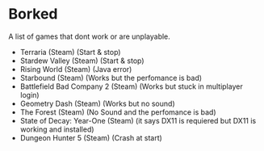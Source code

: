 # Borked

A list of games that dont work or are unplayable.

- Terraria (Steam) (Start & stop)
- Stardew Valley (Steam) (Start & stop)
- Rising World (Steam) (Java error)
- Starbound (Steam) (Works but the perfomance is bad)
- Battlefield Bad Company 2 (Steam) (Works but stuck in multiplayer login)
- Geometry Dash (Steam) (Works but no sound)
- The Forest (Steam) (No Sound and the perfomance is bad)
- State of Decay: Year-One (Steam) (it says DX11 is requiered but DX11 is working and installed)
- Dungeon Hunter 5 (Steam) (Crash at start)
